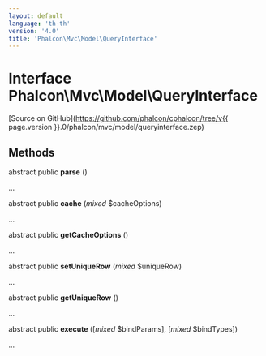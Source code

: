 ```yaml
---
layout: default
language: 'th-th'
version: '4.0'
title: 'Phalcon\Mvc\Model\QueryInterface'
---
```


# Interface **Phalcon\Mvc\Model\QueryInterface**

[Source on GitHub](https://github.com/phalcon/cphalcon/tree/v{{ page.version }}.0/phalcon/mvc/model/queryinterface.zep)

## Methods

abstract public **parse** ()

...

abstract public **cache** (*mixed* $cacheOptions)

...

abstract public **getCacheOptions** ()

...

abstract public **setUniqueRow** (*mixed* $uniqueRow)

...

abstract public **getUniqueRow** ()

...

abstract public **execute** ([*mixed* $bindParams], [*mixed* $bindTypes])

...